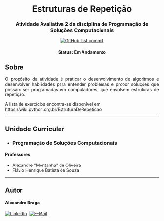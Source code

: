 <h1 align="center">
  Estruturas de Repetição
</h1>

<h3 align="center">
    Atividade Avaliativa 2 da disciplina de Programação de Soluções Computacionais
</h3>

<p align="center">
  <a href="https://github.com/alexbraga/psc-atividade02/commits/master"><img alt="GitHub last commit" src="https://img.shields.io/github/last-commit/alexbraga/psc-atividade02"></a>
</p>

<h4 align="center">
	 Status: Em Andamento
</h4>

## Sobre

<p align="justify">O propósito da atividade é praticar o desenvolvimento de algoritmos e desenvolver habilidades para entender problemas e propor soluções que possam ser programadas em computadores, que envolvem estruturas de repetição.

A lista de exercícios encontra-se disponível em https://wiki.python.org.br/EstruturaDeRepeticao</p>

---

## Unidade Curricular
- ### Programação de Soluções Computacionais

#### Professores
  - Alexandre "Montanha" de Oliveira
  - Flávio Henrique Batista de Souza

---

## Autor

<h4>Alexandre Braga</h4>

<div>
<a href="https://www.linkedin.com/in/alexgbraga/" target="_blank"><img src="https://img.shields.io/badge/-LinkedIn-blue?style=for-the-badge&logo=Linkedin&logoColor=white" alt="LinkedIn"></a>&nbsp;
<a href="mailto:contato@alexbraga.com.br" target="_blank"><img src="https://img.shields.io/badge/-email-c14438?style=for-the-badge&logo=Gmail&logoColor=white" alt="E-Mail"></a>
</div>